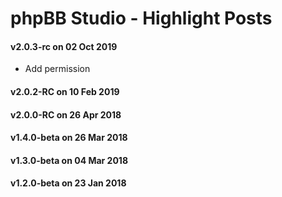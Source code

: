 # phpBB Studio - Highlight Posts

#### v2.0.3-rc on 02 Oct 2019
- Add permission


#### v2.0.2-RC on 10 Feb 2019
#### v2.0.0-RC on 26 Apr 2018
#### v1.4.0-beta on 26 Mar 2018
#### v1.3.0-beta on 04 Mar 2018
#### v1.2.0-beta on 23 Jan 2018
